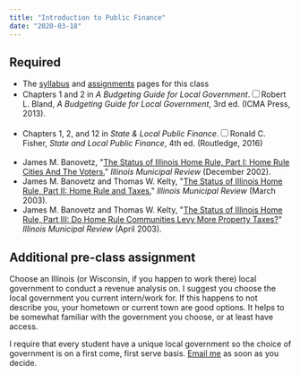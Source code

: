 ```yaml
---
title: "Introduction to Public Finance"
date: "2020-03-18"
---
```



## Required

<ul>
<li>The <a href="/syllabus/">syllabus</a> and <a href="/assignments/">assignments</a> pages for this class</li>
<li><i class="fas fa-book"></i> Chapters 1 and 2 in <em>A Budgeting Guide for Local Government</em>.<span class="citation"><span><label for="sn-1" class="margin-toggle sidenote-number"></label><input type="checkbox" id="sn-1" class="margin-toggle"/><span class="sidenote">Robert L. Bland, <em>A Budgeting Guide for Local Government</em>, 3rd ed. (ICMA Press, 2013).
<br />
<br />
</span></span></span></li>
<li><i class="fas fa-book"></i> Chapters 1, 2, and 12 in <em>State & Local Public Finance</em>.<span><label for="sn-2" class="margin-toggle sidenote-number"></label><input type="checkbox" id="sn-2" class="margin-toggle"/><span class="sidenote">Ronald C. Fisher, <em>State and Local Public Finance</em>, 4th ed. (Routledge, 2016)<br />
<br />
</span></span></li>
<li><i class="far fa-file-pdf"></i></i> James M. Banovetz, "<a href="/files/home-rule-and-the-voters.pdf">The Status of Illinois Home Rule, Part I: Home Rule Cities And The Voters.</a>" <em>Illinois Municipal Review</em> (December 2002).</li>
<li><i class="far fa-file-pdf"></i></i> James M. Banovetz and Thomas W. Kelty, "<a href="/files/home-rule-and-taxes.pdf">The Status of Illinois Home Rule, Part II: Home Rule and Taxes.</a>" <em>Illinois Municipal Review</em> (March 2003).</li>
<li><i class="far fa-file-pdf"></i></i> James M. Banovetz and Thomas W. Kelty, "<a href="/files/do-home-rule-communities.pdf">The Status of Illinois Home Rule, Part III: Do Home Rule Communities Levy More Property Taxes?</a>" <em>Illinois Municipal Review</em> (April 2003).</li>
</ul>

## Additional pre-class assignment

Choose an Illinois (or Wisconsin, if you happen to work there) local government to conduct a revenue analysis on. I suggest you choose the local government you current intern/work for. If this happens to not describe you, your hometown or current town are good options. It helps to be somewhat familiar with the government you choose, or at least have access.

I require that every student have a unique local government so the choice of government is on a first come, first serve basis. [Email me](mailto:cgoodman@niu.edu) as soon as you decide.
